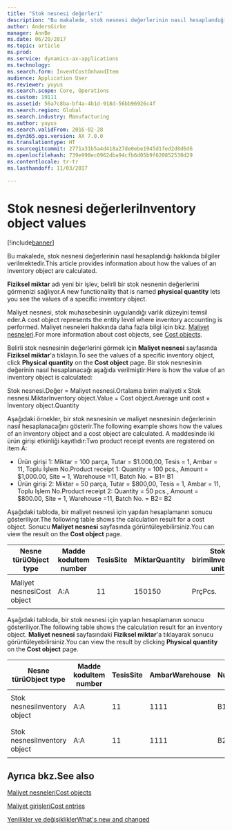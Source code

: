 ```yaml
---
title: "Stok nesnesi değerleri"
description: "Bu makalede, stok nesnesi değerlerinin nasıl hesaplandığı hakkında bilgiler verilmektedir."
author: AndersGirke
manager: AnnBe
ms.date: 06/20/2017
ms.topic: article
ms.prod: 
ms.service: dynamics-ax-applications
ms.technology: 
ms.search.form: InventCostOnhandItem
audience: Application User
ms.reviewer: yuyus
ms.search.scope: Core, Operations
ms.custom: 19111
ms.assetid: 56a7c8ba-bf4a-4b1d-918d-56bb96926c4f
ms.search.region: Global
ms.search.industry: Manufacturing
ms.author: yuyus
ms.search.validFrom: 2016-02-28
ms.dyn365.ops.version: AX 7.0.0
ms.translationtype: HT
ms.sourcegitcommit: 2771a31b5a4d418a27de0ebe1945d1fed2d8d6d6
ms.openlocfilehash: 739e998ec0962dba94cfb6d05b9f620852530d29
ms.contentlocale: tr-tr
ms.lasthandoff: 11/03/2017

---
```


# <a name="inventory-object-values"></a><span data-ttu-id="a6123-103">Stok nesnesi değerleri</span><span class="sxs-lookup"><span data-stu-id="a6123-103">Inventory object values</span></span>

[!include[banner](../includes/banner.md)]


<span data-ttu-id="a6123-104">Bu makalede, stok nesnesi değerlerinin nasıl hesaplandığı hakkında bilgiler verilmektedir.</span><span class="sxs-lookup"><span data-stu-id="a6123-104">This article provides information about how the values of an inventory object are calculated.</span></span> 

<span data-ttu-id="a6123-105">**Fiziksel miktar** adı yeni bir işlev, belirli bir stok nesnenin değerlerini görmenizi sağlıyor.</span><span class="sxs-lookup"><span data-stu-id="a6123-105">A new functionality that is named **physical quantity** lets you see the values of a specific inventory object.</span></span> 

<span data-ttu-id="a6123-106">Maliyet nesnesi, stok muhasebesinin uygulandığı varlık düzeyini temsil eder.</span><span class="sxs-lookup"><span data-stu-id="a6123-106">A cost object represents the entity level where inventory accounting is performed.</span></span> <span data-ttu-id="a6123-107">Maliyet nesneleri hakkında daha fazla bilgi için bkz. [Maliyet nesneleri](cost-object.md).</span><span class="sxs-lookup"><span data-stu-id="a6123-107">For more information about cost objects, see [Cost objects](cost-object.md).</span></span> 

<span data-ttu-id="a6123-108">Belirli stok nesnesinin değerlerini görmek için **Maliyet nesnesi** sayfasında **Fiziksel miktar**'a tıklayın.</span><span class="sxs-lookup"><span data-stu-id="a6123-108">To see the values of a specific inventory object, click **Physical quantity** on the **Cost object** page.</span></span> <span data-ttu-id="a6123-109">Bir stok nesnesinin değerinin nasıl hesaplanacağı aşağıda verilmiştir:</span><span class="sxs-lookup"><span data-stu-id="a6123-109">Here is how the value of an inventory object is calculated:</span></span> 

<span data-ttu-id="a6123-110">Stok nesnesi.Değer = Maliyet nesnesi.Ortalama birim maliyeti x Stok nesnesi.Miktar</span><span class="sxs-lookup"><span data-stu-id="a6123-110">Inventory object.Value = Cost object.Average unit cost × Inventory object.Quantity</span></span> 

<span data-ttu-id="a6123-111">Aşağıdaki örnekler, bir stok nesnesinin ve maliyet nesnesinin değerlerinin nasıl hesaplanacağını gösterir.</span><span class="sxs-lookup"><span data-stu-id="a6123-111">The following example shows how the values of an inventory object and a cost object are calculated.</span></span> <span data-ttu-id="a6123-112">A maddesinde iki ürün girişi etkinliği kayıtlıdır:</span><span class="sxs-lookup"><span data-stu-id="a6123-112">Two product receipt events are registered on item A:</span></span>

-   <span data-ttu-id="a6123-113">Ürün girişi 1: Miktar = 100 parça, Tutar = $1.000,00, Tesis = 1, Ambar = 11, Toplu İşlem No.</span><span class="sxs-lookup"><span data-stu-id="a6123-113">Product receipt 1: Quantity = 100 pcs., Amount = $1,000.00, Site = 1, Warehouse =11, Batch No.</span></span> <span data-ttu-id="a6123-114">= B1</span><span class="sxs-lookup"><span data-stu-id="a6123-114">= B1</span></span>
-   <span data-ttu-id="a6123-115">Ürün girişi 2: Miktar = 50 parça, Tutar = $800,00, Tesis = 1, Ambar = 11, Toplu İşlem No.</span><span class="sxs-lookup"><span data-stu-id="a6123-115">Product receipt 2: Quantity = 50 pcs., Amount = $800.00, Site = 1, Warehouse =11, Batch No.</span></span> <span data-ttu-id="a6123-116">= B2</span><span class="sxs-lookup"><span data-stu-id="a6123-116">= B2</span></span>

<span data-ttu-id="a6123-117">Aşağıdaki tabloda, bir maliyet nesnesi için yapılan hesaplamanın sonucu gösteriliyor.</span><span class="sxs-lookup"><span data-stu-id="a6123-117">The following table shows the calculation result for a cost object.</span></span> <span data-ttu-id="a6123-118">Sonucu **Maliyet nesnesi** sayfasında görüntüleyebilirsiniz.</span><span class="sxs-lookup"><span data-stu-id="a6123-118">You can view the result on the **Cost object** page.</span></span>

<table style="width:100%;">
<colgroup>
<col width="14%" />
<col width="14%" />
<col width="14%" />
<col width="14%" />
<col width="14%" />
<col width="14%" />
<col width="14%" />
</colgroup>
<thead>
<tr class="header">
<th><span data-ttu-id="a6123-119">Nesne türü</span><span class="sxs-lookup"><span data-stu-id="a6123-119">Object type</span></span></th>
<th><span data-ttu-id="a6123-120">Madde kodu</span><span class="sxs-lookup"><span data-stu-id="a6123-120">Item number</span></span></th>
<th><span data-ttu-id="a6123-121">Tesis</span><span class="sxs-lookup"><span data-stu-id="a6123-121">Site</span></span></th>
<th><span data-ttu-id="a6123-122">Miktar</span><span class="sxs-lookup"><span data-stu-id="a6123-122">Quantity</span></span></th>
<th><span data-ttu-id="a6123-123">Stok birimi</span><span class="sxs-lookup"><span data-stu-id="a6123-123">Inventory unit</span></span></th>
<th><span data-ttu-id="a6123-124">Değer</span><span class="sxs-lookup"><span data-stu-id="a6123-124">Value</span></span></th>
<th><span data-ttu-id="a6123-125">Ortalama birim maliyeti</span><span class="sxs-lookup"><span data-stu-id="a6123-125">Average unit cost</span></span></th>
</tr>
</thead>
<tbody>
<tr class="odd">
<td><span data-ttu-id="a6123-126">Maliyet nesnesi</span><span class="sxs-lookup"><span data-stu-id="a6123-126">Cost object</span></span></td>
<td><span data-ttu-id="a6123-127">A:</span><span class="sxs-lookup"><span data-stu-id="a6123-127">A</span></span></td>
<td><span data-ttu-id="a6123-128">1</span><span class="sxs-lookup"><span data-stu-id="a6123-128">1</span></span></td>
<td><span data-ttu-id="a6123-129">150</span><span class="sxs-lookup"><span data-stu-id="a6123-129">150</span></span></td>
<td><span data-ttu-id="a6123-130">Prç</span><span class="sxs-lookup"><span data-stu-id="a6123-130">Pcs.</span></span></td>
<td><p><span data-ttu-id="a6123-131">1.800,00 lira</span><span class="sxs-lookup"><span data-stu-id="a6123-131">$1800.00</span></span></p></td>
<td><p><span data-ttu-id="a6123-132">12,00 lira</span><span class="sxs-lookup"><span data-stu-id="a6123-132">$12.00</span></span></p></td>
</tr>
</tbody>
</table>

<span data-ttu-id="a6123-133">Aşağıdaki tabloda, bir stok nesnesi için yapılan hesaplamanın sonucu gösteriliyor.</span><span class="sxs-lookup"><span data-stu-id="a6123-133">The following table shows the calculation result for an inventory object.</span></span> <span data-ttu-id="a6123-134">**Maliyet nesnesi** sayfasındaki **Fiziksel miktar**'a tıklayarak sonucu görüntüleyebilirsiniz.</span><span class="sxs-lookup"><span data-stu-id="a6123-134">You can view the result by clicking **Physical quantity** on the **Cost object** page.</span></span>

<table style="width:100%;">
<colgroup>
<col width="11%" />
<col width="11%" />
<col width="11%" />
<col width="11%" />
<col width="11%" />
<col width="11%" />
<col width="11%" />
<col width="11%" />
<col width="11%" />
</colgroup>
<thead>
<tr class="header">
<th><span data-ttu-id="a6123-135">Nesne türü</span><span class="sxs-lookup"><span data-stu-id="a6123-135">Object type</span></span></th>
<th><span data-ttu-id="a6123-136">Madde kodu</span><span class="sxs-lookup"><span data-stu-id="a6123-136">Item number</span></span></th>
<th><span data-ttu-id="a6123-137">Tesis</span><span class="sxs-lookup"><span data-stu-id="a6123-137">Site</span></span></th>
<th><span data-ttu-id="a6123-138">Ambar</span><span class="sxs-lookup"><span data-stu-id="a6123-138">Warehouse</span></span></th>
<th><span data-ttu-id="a6123-139">Bordro Numarası</span><span class="sxs-lookup"><span data-stu-id="a6123-139">Batch No.</span></span></th>
<th><span data-ttu-id="a6123-140">Miktar</span><span class="sxs-lookup"><span data-stu-id="a6123-140">Quantity</span></span></th>
<th><span data-ttu-id="a6123-141">Stok birimi</span><span class="sxs-lookup"><span data-stu-id="a6123-141">Inventory unit</span></span></th>
<th><span data-ttu-id="a6123-142">Değer</span><span class="sxs-lookup"><span data-stu-id="a6123-142">Value</span></span></th>
<th><span data-ttu-id="a6123-143">Ortalama birim maliyeti</span><span class="sxs-lookup"><span data-stu-id="a6123-143">Average unit cost</span></span></th>
</tr>
</thead>
<tbody>
<tr class="odd">
<td><span data-ttu-id="a6123-144">Stok nesnesi</span><span class="sxs-lookup"><span data-stu-id="a6123-144">Inventory object</span></span></td>
<td><span data-ttu-id="a6123-145">A:</span><span class="sxs-lookup"><span data-stu-id="a6123-145">A</span></span></td>
<td><span data-ttu-id="a6123-146">1</span><span class="sxs-lookup"><span data-stu-id="a6123-146">1</span></span></td>
<td><span data-ttu-id="a6123-147">11</span><span class="sxs-lookup"><span data-stu-id="a6123-147">11</span></span></td>
<td><span data-ttu-id="a6123-148">B1</span><span class="sxs-lookup"><span data-stu-id="a6123-148">B1</span></span></td>
<td><span data-ttu-id="a6123-149">100</span><span class="sxs-lookup"><span data-stu-id="a6123-149">100</span></span></td>
<td><span data-ttu-id="a6123-150">Prç</span><span class="sxs-lookup"><span data-stu-id="a6123-150">Pcs.</span></span></td>
<td><p><span data-ttu-id="a6123-151">1.200,00 lira</span><span class="sxs-lookup"><span data-stu-id="a6123-151">$1200.00</span></span></p></td>
<td><p><span data-ttu-id="a6123-152">12,00 lira</span><span class="sxs-lookup"><span data-stu-id="a6123-152">$12.00</span></span></p></td>
</tr>
<tr class="even">
<td><span data-ttu-id="a6123-153">Stok nesnesi</span><span class="sxs-lookup"><span data-stu-id="a6123-153">Inventory object</span></span></td>
<td><span data-ttu-id="a6123-154">A:</span><span class="sxs-lookup"><span data-stu-id="a6123-154">A</span></span></td>
<td><span data-ttu-id="a6123-155">1</span><span class="sxs-lookup"><span data-stu-id="a6123-155">1</span></span></td>
<td><span data-ttu-id="a6123-156">11</span><span class="sxs-lookup"><span data-stu-id="a6123-156">11</span></span></td>
<td><span data-ttu-id="a6123-157">B2</span><span class="sxs-lookup"><span data-stu-id="a6123-157">B2</span></span></td>
<td><span data-ttu-id="a6123-158">50</span><span class="sxs-lookup"><span data-stu-id="a6123-158">50</span></span></td>
<td><span data-ttu-id="a6123-159">Prç</span><span class="sxs-lookup"><span data-stu-id="a6123-159">Pcs.</span></span></td>
<td><p><span data-ttu-id="a6123-160">600,00 lira.</span><span class="sxs-lookup"><span data-stu-id="a6123-160">$600.00</span></span></p></td>
<td><p><span data-ttu-id="a6123-161">12,00 lira</span><span class="sxs-lookup"><span data-stu-id="a6123-161">$12.00</span></span></p></td>
</tr>
</tbody>
</table>



<a name="see-also"></a><span data-ttu-id="a6123-162">Ayrıca bkz.</span><span class="sxs-lookup"><span data-stu-id="a6123-162">See also</span></span>
--------

[<span data-ttu-id="a6123-163">Maliyet nesneleri</span><span class="sxs-lookup"><span data-stu-id="a6123-163">Cost objects</span></span>](cost-object.md)

[<span data-ttu-id="a6123-164">Maliyet girişleri</span><span class="sxs-lookup"><span data-stu-id="a6123-164">Cost entries</span></span>](cost-entries.md)

[<span data-ttu-id="a6123-165">Yenilikler ve değişiklikler</span><span class="sxs-lookup"><span data-stu-id="a6123-165">What's new and changed</span></span>](../../fin-and-ops/get-started/whats-new-changed.md)




